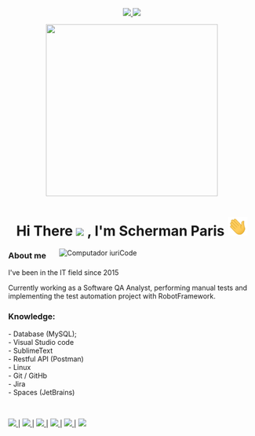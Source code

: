 <div align="center">
  <a href="https://github.com/ScParis">
    <img height="180em" src="https://github-readme-stats.vercel.app/api?username=ScParis&theme=dark&show_icons=true&include_all_commits=true&count_private=true" />
    <img height="180em" src="https://github-readme-stats.vercel.app/api/top-langs/?username=ScParis&layout=compact&theme=dark" />
  </a>
</div> 
<p align="Center">
  <img src="https://camo.githubusercontent.com/3b7c592ede97b6138ffd4b1cc1541c2f3b11fd39/687474703a2f2f33312e6d656469612e74756d626c722e636f6d2f31376665613932306666333665663466356238373764353231366137616164392f74756d626c725f6d6f39786a65387a5a34317163626975666f315f313238302e676966" height="350px" width="350px">
</p>
<h1 align="Center"> Hi There <img src="https://media.giphy.com/media/WUlplcMpOCEmTGBtBW/giphy.gif" width="40px"> , I'm Scherman Paris <img src="https://raw.githubusercontent.com/ABSphreak/ABSphreak/master/gifs/Hi.gif" width="40px" />
</h1>

<img src="https://raw.githubusercontent.com/MicaelliMedeiros/micaellimedeiros/master/image/computer-illustration.png" min-width="400px" max-width="400px" width="400px" align="right" alt="Computador iuriCode">
<p align="lift">
    <h3>About me</h3>
    <p>
        I've been in the IT field since 2015
    </p>
    <p>
        Currently working as a Software QA Analyst, performing manual tests and implementing the test automation project with RobotFramework.
    </p>
    <h3>Knowledge:</h3>
    <p>
        - Database (MySQL);<br>
        - Visual Studio code<br>
        - SublimeText<br>
        - Restful API (Postman)<br>
        - Linux<br>
        - Git / GitHb<br>
        - Jira<br>
        - Spaces (JetBrains)<br>
    </p>
        
</p><br>
<div>
    <div>
        <p align="left">
        <a href="https://www.linkedin.com/in/scherman-paris/">
            <img src="https://cdn0.iconfinder.com/data/icons/social-media-2091/100/social-06-256.png" width="40">
        </a>| <a href="https://www.youtube.com/channel/UCkvP3Xld_FWJYD5GXXv7ogw">
            <img src="https://cdn3.iconfinder.com/data/icons/capsocial-round/500/youtube-256.png" width="40">
        </a>| <a href="https://www.facebook.com/sc.paris">
            <img src="https://cdn3.iconfinder.com/data/icons/2018-social-media-logotypes/1000/2018_social_media_popular_app_logo_facebook-256.png" width="40">
        </a>| <a href="mailto:sch.pariss@gmail.com">
            <img src="https://cdn2.iconfinder.com/data/icons/social-icons-circular-color/512/gmail-256.png" width="40">
        </a>| <a href="https://www.instagram.com/sc_paris/">
            <img src="https://cdn3.iconfinder.com/data/icons/2018-social-media-logotypes/1000/2018_social_media_popular_app_logo_instagram-256.png" width="40">
        </a>| <a href="https://wa.me/qr/B32TCJSJNKEVP1">
            <img src="https://cdn3.iconfinder.com/data/icons/2018-social-media-logotypes/1000/2018_social_media_popular_app_logo-whatsapp-256.png" width="40">
        </a>
        </p>
    </div>
</div>
